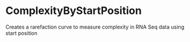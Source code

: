 ComplexityByStartPosition
=========================

Creates a rarefaction curve to measure complexity in RNA Seq data using start position
